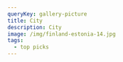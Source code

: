 ```yaml
---
queryKey: gallery-picture
title: City
description: City
image: /img/finland-estonia-14.jpg
tags:
  - top picks
---
```

